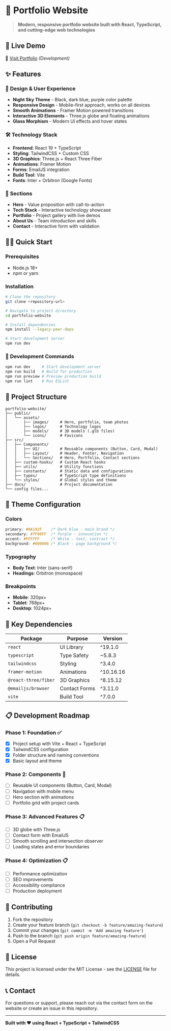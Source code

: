 # 🌌 Portfolio Website

> **Modern, responsive portfolio website built with React, TypeScript, and cutting-edge web technologies**

## 🚀 **Live Demo**

🔗 [Visit Portfolio](http://localhost:5173/) _(Development)_

## ✨ **Features**

### 🎨 **Design & User Experience**

- **Night Sky Theme** - Black, dark blue, purple color palette
- **Responsive Design** - Mobile-first approach, works on all devices
- **Smooth Animations** - Framer Motion powered transitions
- **Interactive 3D Elements** - Three.js globe and floating animations
- **Glass Morphism** - Modern UI effects and hover states

### 🛠️ **Technology Stack**

- **Frontend**: React 19 + TypeScript
- **Styling**: TailwindCSS + Custom CSS
- **3D Graphics**: Three.js + React Three Fiber
- **Animations**: Framer Motion
- **Forms**: EmailJS integration
- **Build Tool**: Vite
- **Fonts**: Inter + Orbitron (Google Fonts)

### 📱 **Sections**

- **Hero** - Value proposition with call-to-action
- **Tech Stack** - Interactive technology showcase
- **Portfolio** - Project gallery with live demos
- **About Us** - Team introduction and skills
- **Contact** - Interactive form with validation

## 🏃‍♂️ **Quick Start**

### Prerequisites

- Node.js 18+
- npm or yarn

### Installation

```bash
# Clone the repository
git clone <repository-url>

# Navigate to project directory
cd portfolio-website

# Install dependencies
npm install --legacy-peer-deps

# Start development server
npm run dev
```

### 🔧 **Development Commands**

```bash
npm run dev     # Start development server
npm run build   # Build for production
npm run preview # Preview production build
npm run lint    # Run ESLint
```

## 📂 **Project Structure**

```
portfolio-website/
├── public/
│   └── assets/
│       ├── images/     # Hero, portfolio, team photos
│       ├── logos/      # Technology logos
│       ├── models/     # 3D models (.glb files)
│       └── icons/      # Favicons
├── src/
│   ├── Components/
│   │   ├── UI/         # Reusable components (Button, Card, Modal)
│   │   ├── Layout/     # Header, Footer, Navigation
│   │   └── Sections/   # Hero, Portfolio, Contact sections
│   ├── custom-hooks/   # Custom React hooks
│   ├── utils/          # Utility functions
│   ├── constants/      # Static data and configurations
│   ├── types/          # TypeScript type definitions
│   └── styles/         # Global styles and theme
├── docs/               # Project documentation
└── config files...
```

## 🎨 **Theme Configuration**

### Colors

```css
primary: #0A192F    /* Dark blue - main brand */
secondary: #7F00FF  /* Purple - innovation */
accent: #FFFFFF     /* White - text, contrast */
background: #000000 /* Black - page background */
```

### Typography

- **Body Text**: Inter (sans-serif)
- **Headings**: Orbitron (monospace)

### Breakpoints

- **Mobile**: 320px+
- **Tablet**: 768px+
- **Desktop**: 1024px+

## 🔌 **Key Dependencies**

| Package              | Purpose       | Version   |
| -------------------- | ------------- | --------- |
| `react`              | UI Library    | ^19.1.0   |
| `typescript`         | Type Safety   | ~5.8.3    |
| `tailwindcss`        | Styling       | ^3.4.0    |
| `framer-motion`      | Animations    | ^10.16.16 |
| `@react-three/fiber` | 3D Graphics   | ^8.15.12  |
| `@emailjs/browser`   | Contact Forms | ^3.11.0   |
| `vite`               | Build Tool    | ^7.0.0    |

## 📋 **Development Roadmap**

### Phase 1: Foundation ✅

- [x] Project setup with Vite + React + TypeScript
- [x] TailwindCSS configuration
- [x] Folder structure and naming conventions
- [x] Basic layout and theme

### Phase 2: Components 🚧

- [ ] Reusable UI components (Button, Card, Modal)
- [ ] Navigation with mobile menu
- [ ] Hero section with animations
- [ ] Portfolio grid with project cards

### Phase 3: Advanced Features 📋

- [ ] 3D globe with Three.js
- [ ] Contact form with EmailJS
- [ ] Smooth scrolling and intersection observer
- [ ] Loading states and error boundaries

### Phase 4: Optimization 📋

- [ ] Performance optimization
- [ ] SEO improvements
- [ ] Accessibility compliance
- [ ] Production deployment

## 🤝 **Contributing**

1. Fork the repository
2. Create your feature branch (`git checkout -b feature/amazing-feature`)
3. Commit your changes (`git commit -m 'Add amazing feature'`)
4. Push to the branch (`git push origin feature/amazing-feature`)
5. Open a Pull Request

## 📄 **License**

This project is licensed under the MIT License - see the [LICENSE](LICENSE) file for details.

## 📞 **Contact**

For questions or support, please reach out via the contact form on the website or create an issue in this repository.

---

**Built with ❤️ using React + TypeScript + TailwindCSS**
